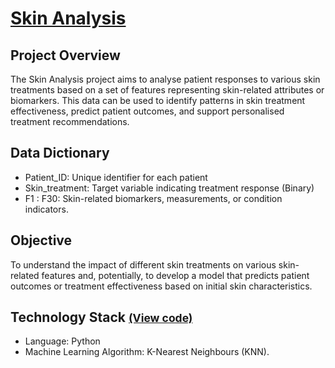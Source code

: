 # [Skin Analysis](../c.%20Jupyter%20Notebooks/Skin%20Analysis.ipynb)


## Project Overview
The Skin Analysis project aims to analyse patient responses to various skin treatments based on a set of features 
representing skin-related attributes or biomarkers. This data can be used to identify patterns in skin treatment 
effectiveness, predict patient outcomes, and support personalised treatment recommendations.

## Data Dictionary
- Patient_ID: Unique identifier for each patient
- Skin_treatment: Target variable indicating treatment response (Binary)
- F1 : F30: Skin-related biomarkers, measurements, or condition indicators.

## Objective
To understand the impact of different skin treatments on various skin-related features and, potentially, to develop a 
model that predicts patient outcomes or treatment effectiveness based on initial skin characteristics.

## Technology Stack <small> [(View code)](../c.%20Jupyter%20Notebooks/Skin%20Analysis.ipynb) </small> 
- Language: Python
- Machine Learning Algorithm: K-Nearest Neighbours (KNN).
